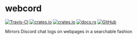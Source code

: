 # webcord
[![Travis-CI](https://travis-ci.com/SOF3/webcord.svg?branch=master)](https://travis-ci.om/SOF3/webcord)
[![crates.io](https://img.shields.io/crates/v/webcord.svg)](https://crates.io/crates/webcord)
[![crates.io](https://img.shields.io/crates/d/webcord.svg)](https://crates.io/crates/webcord)
[![docs.rs](https://docs.rs/webcord/badge.svg)](https://docs.rs/webcord)
[![GitHub](https://img.shields.io/github/stars/SOF3/webcord?style=social)](https://github.com/SOF3/webcord)

Mirrors Discord chat logs on webpages in a searchable fashion
